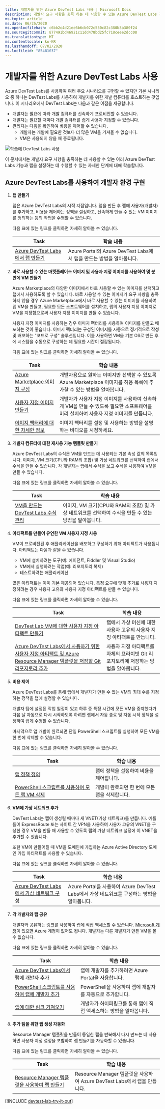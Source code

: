```yaml
---
title: 개발자를 위한 Azure DevTest Labs 사용 | Microsoft Docs
description: 개발자 요구 사항을 충족 하는 데 사용할 수 있는 Azure DevTest Labs 기능과 랩을 설정 하기 위해 수행할 수 있는 자세한 단계에 대해 알아봅니다.
ms.topic: article
ms.date: 06/26/2020
ms.openlocfilehash: c6bb2c4d21ee6b6cb072c550c82c380b3a380f24
ms.sourcegitcommit: 877491bd46921c11dd478bd25fc718ceee2dcc08
ms.translationtype: MT
ms.contentlocale: ko-KR
ms.lasthandoff: 07/02/2020
ms.locfileid: "85481037"
---
```

# <a name="use-azure-devtest-labs-for-developers"></a>개발자를 위한 Azure DevTest Labs 사용
Azure DevTest Labs를 사용하여 여러 주요 시나리오를 구현할 수 있지만 기본 시나리오 중 하나는 DevTest Labs를 사용하여 개발자를 위한 개발 컴퓨터를 호스트하는 것입니다. 이 시나리오에서 DevTest Labs는 다음과 같은 이점을 제공합니다.

- 개발자는 필요에 따라 개발 컴퓨터를 신속하게 프로비전할 수 있습니다.
- 개발자는 필요할 때마다 개발 컴퓨터를 쉽게 사용자 지정할 수 있습니다.
- 관리자는 다음을 확인하여 비용을 제어할 수 있습니다.
  - 개발자는 개발에 필요한 것보다 더 많은 VM을 가져올 수 없습니다.
  - VM은 사용되지 않을 때 종료됩니다. 

![학습에 DevTest Labs 사용](./media/devtest-lab-developer-lab/devtest-lab-developer-lab.png)

이 문서에서는 개발자 요구 사항을 충족하는 데 사용할 수 있는 여러 Azure DevTest Labs 기능과 랩을 설정하는 데 수행할 수 있는 자세한 단계에 대해 학습합니다.

## <a name="implementing-developer-environments-with-azure-devtest-labs"></a>Azure DevTest Labs를 사용하여 개발자 환경 구현
1. **랩 만들기** 
   
    랩은 Azure DevTest Labs의 시작 지점입니다. 랩을 만든 후 랩에 사용자(개발자)를 추가하고, 비용을 제어하는 정책을 설정하고, 신속하게 만들 수 있는 VM 이미지를 정의하는 등의 작업을 수행할 수 있습니다.  
   
    다음 표에 있는 링크를 클릭하면 자세히 알아볼 수 있습니다.
   
   | Task | 학습 내용 |
   | --- | --- |
   | [Azure DevTest Labs에서 랩 만들기](devtest-lab-create-lab.md) |Azure Portal의 Azure DevTest Labs에서 랩을 만드는 방법을 알아봅니다. |
2. **바로 사용할 수 있는 마켓플레이스 이미지 및 사용자 지정 이미지를 사용하여 몇 분 만에 VM 만들기** 
   
    Azure Marketplace의 다양한 이미지에서 바로 사용할 수 있는 이미지를 선택하고 랩에서 사용하도록 할 수 있습니다. 바로 사용할 수 있는 이미지가 요구 사항을 충족하지 않을 경우 Azure Marketplace에서 바로 사용할 수 있는 이미지를 사용하여 랩 VM을 만들고, 필요한 모든 소프트웨어를 설치하고, 랩의 사용자 지정 이미지로 VM을 지정함으로써 사용자 지정 이미지를 만들 수 있습니다.

    사용자 지정 이미지를 사용하는 경우 이미지 팩터리를 사용하여 이미지를 만들고 배포하는 것이 좋습니다. 이미지 팩터리는 구성된 이미지를 자동으로 정기적으로 작성 및 배포하는 "코드로 구성" 솔루션입니다. 이를 사용하면 VM을 기본 OS로 만든 후에 시스템을 수동으로 구성하는 데 필요한 시간이 절감됩니다.
  
    다음 표에 있는 링크를 클릭하면 자세히 알아볼 수 있습니다.
   
   | Task | 학습 내용 |
   | --- | --- |
   | [Azure Marketplace 이미지 구성](devtest-lab-configure-marketplace-images.md) |개발자용으로 원하는 이미지만 선택할 수 있도록 Azure Marketplace 이미지를 허용 목록에 추가할 수 있는 방법을 알아봅니다.|
   | [사용자 지정 이미지 만들기](devtest-lab-create-template.md) |개발자가 사용자 지정 이미지를 사용하여 신속하게 VM을 만들 수 있도록 필요한 소프트웨어를 미리 설치하여 사용자 지정 이미지를 만듭니다.|
   | [이미지 팩터리에 대한 자세한 정보](https://blogs.msdn.microsoft.com/devtestlab/2017/04/17/video-custom-image-factory-with-azure-devtest-labs/) |이미지 팩터리를 설정 및 사용하는 방법을 설명하는 비디오를 시청하세요.|

3. **개발자 컴퓨터에 대한 재사용 가능 템플릿 만들기** 
   
    Azure DevTest Labs의 수식은 VM을 만드는 데 사용되는 기본 속성 값의 목록입니다. 이미지, VM 크기(CPU와 RAM의 조합) 및 가상 네트워크를 선택하여 랩에서 수식을 만들 수 있습니다. 각 개발자는 랩에서 수식을 보고 수식을 사용하여 VM을 만들 수 있습니다. 
   
    다음 표에 있는 링크를 클릭하면 자세히 알아볼 수 있습니다.
   
   | Task | 학습 내용 |
   | --- | --- |
   | [VM을 만드는 DevTest Labs 수식 관리](devtest-lab-manage-formulas.md) |이미지, VM 크기(CPU와 RAM의 조합) 및 가상 네트워크를 선택하여 수식을 만들 수 있는 방법을 알아봅니다.|

4. **아티팩트를 만들어 유연한 VM 사용자 지정 사용**

   VM이 프로비전된 후 애플리케이션을 배포하고 구성하기 위해 아티팩트가 사용됩니다. 아티팩트는 다음과 같을 수 있습니다.

   - VM에 설치하려는 도구(예: 에이전트, Fiddler 및 Visual Studio)
   - VM에서 실행하려는 작업(예: 리포지토리 복제)
   - 테스트하려는 애플리케이션

   많은 아티팩트는 이미 기본 제공되어 있습니다. 특정 요구에 맞게 추가로 사용자 지정하려는 경우 사용자 고유의 사용자 지정 아티팩트를 만들 수 있습니다.

   다음 표에 있는 링크를 클릭하면 자세히 알아볼 수 있습니다.
   
   | Task | 학습 내용 |
   | --- | --- |
   | [DevTest Lab VM에 대한 사용자 지정 아티팩트 만들기](devtest-lab-artifact-author.md) |랩에서 가상 머신에 대한 사용자 고유의 사용자 지정 아티팩트를 만듭니다.|
   | [Azure DevTest Labs에서 사용하기 위한 사용자 지정 아티팩트 및 Azure Resource Manager 템플릿을 저장할 Git 리포지토리 추가](devtest-lab-add-artifact-repo.md) |사용자 지정 아티팩트를 자체의 프라이빗 Git 리포지토리에 저장하는 방법을 알아봅니다.|

5. **비용 제어**
   
    Azure DevTest Labs를 통해 랩에서 개발자가 만들 수 있는 VM의 최대 수를 지정하는 정책을 랩에 설정할 수 있습니다. 
   
    개발자 팀에 설정된 작업 일정이 있고 하루 중 특정 시간에 모든 VM을 중지했다가 다음 날 자동으로 다시 시작하도록 하려면 랩에서 자동 종료 및 자동 시작 정책을 설정하여 쉽게 수행할 수 있습니다. 
   
    마지막으로 앱 개발이 완료되면 단일 PowerShell 스크립트를 실행하여 모든 VM을 한 번에 삭제할 수 있습니다. 
   
    다음 표에 있는 링크를 클릭하면 자세히 알아볼 수 있습니다.
   
   | Task | 학습 내용 |
   | --- | --- |
   | [랩 정책 정의](devtest-lab-set-lab-policy.md) |랩에 정책을 설정하여 비용을 제어합니다. |
   | [PowerShell 스크립트를 사용하여 모든 랩 VM 삭제](devtest-lab-faq.md#how-do-i-automate-the-process-of-deleting-all-the-vms-in-my-lab) |개발이 완료되면 한 번에 모든 랩을 삭제합니다.|

1. **VM에 가상 네트워크 추가** 
   
    DevTest Labs는 랩이 생성될 때마다 새 VNET(가상 네트워크)를 만듭니다. 예를 들어 ExpressRoute 또는 사이트 간 VPN을 사용하여 사용자 고유의 VNET을 구성한 경우 VM을 만들 때 사용할 수 있도록 랩의 가상 네트워크 설정에 이 VNET을 추가할 수 있습니다.

    또한 VM이 만들어질 때 VM을 도메인에 가입하는 Azure Active Directory 도메인 가입 아티팩트를 사용할 수 있습니다. 
   
    다음 표에 있는 링크를 클릭하면 자세히 알아볼 수 있습니다.
   
   | Task | 학습 내용 |
   | --- | --- |
   | [Azure DevTest Labs에서 가상 네트워크 구성](devtest-lab-configure-vnet.md) |Azure Portal을 사용하여 Azure DevTest Labs에서 가상 네트워크를 구성하는 방법을 알아봅니다.|

6. **각 개발자와 랩 공유**
   
    개발자와 공유하는 링크를 사용하여 랩에 직접 액세스할 수 있습니다. [Microsoft 계정](devtest-lab-faq.md#what-is-a-microsoft-account)이 있으면 Azure 계정이 없어도 됩니다. 개발자는 다른 개발자가 만든 VM을 볼 수 없습니다.  
   
    다음 표에 있는 링크를 클릭하면 자세히 알아볼 수 있습니다.
   
   | Task | 학습 내용 |
   | --- | --- |
   | [Azure DevTest Labs에서 랩에 개발자 추가](devtest-lab-add-devtest-user.md) |랩에 개발자를 추가하려면 Azure Portal을 사용합니다.|
   | [PowerShell 스크립트를 사용하여 랩에 개발자 추가](devtest-lab-add-devtest-user.md#add-an-external-user-to-a-lab-using-powershell) |PowerShell을 사용하여 랩에 개발자를 자동으로 추가합니다. |
   | [랩에 대한 링크 가져오기](devtest-lab-faq.md#how-do-i-share-a-direct-link-to-my-lab) |개발자가 하이퍼링크를 통해 랩에 직접 액세스하는 방법을 알아봅니다.|

7. **추가 팀을 위한 랩 생성 자동화** 
   
    Resource Manager 템플릿을 만들어 동일한 랩을 반복해서 다시 만드는 데 사용하면 사용자 지정 설정을 포함하여 랩 만들기를 자동화할 수 있습니다. 
   
    다음 표에 있는 링크를 클릭하면 자세히 알아볼 수 있습니다.
   
   | Task | 학습 내용 |
   | --- | --- |
   | [Resource Manager 템플릿을 사용하여 랩 만들기](devtest-lab-faq.md#how-do-i-create-a-lab-from-a-resource-manager-template) |Resource Manager 템플릿을 사용하여 Azure DevTest Labs에서 랩을 만듭니다. |

[!INCLUDE [devtest-lab-try-it-out](../../includes/devtest-lab-try-it-out.md)]

